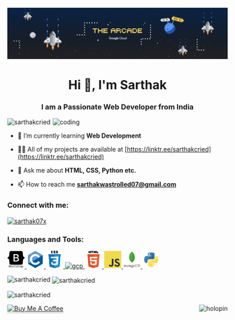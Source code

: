 ![logo](https://github.com/Sarthakcried/Sarthakcried/blob/main/Arcade.png)
<h1 align="center">Hi 👋, I'm Sarthak</h1>
<h3 align="center">I am a Passionate Web Developer from India</h3>

<img align="right" alt="coding" width="400" src="https://user-images.githubusercontent.com/55389276/140866485-8fb1c876-9a8f-4d6a-98dc-08c4981eaf70.gif">

<p align="left"> <img src="https://komarev.com/ghpvc/?username=sarthakcried&label=Profile%20views&color=0e75b6&style=flat" alt="sarthakcried" /> </p>

- 🌱 I’m currently learning **Web Development**

- 👨‍💻 All of my projects are available at [https://linktr.ee/sarthakcried](https://linktr.ee/sarthakcried)

- 💬 Ask me about **HTML, CSS, Python etc.**

- 📫 How to reach me **sarthakwastrolled07@gmail.com**

<h3 align="left">Connect with me:</h3>
<p align="left">
<a href="https://instagram.com/sarthak07x" target="blank"><img align="center" src="https://raw.githubusercontent.com/rahuldkjain/github-profile-readme-generator/master/src/images/icons/Social/instagram.svg" alt="sarthak07x" height="30" width="40" /></a>

</p>

<h3 align="left">Languages and Tools:</h3>
<p align="left"> <a href="https://getbootstrap.com" target="_blank" rel="noreferrer"> <img src="https://raw.githubusercontent.com/devicons/devicon/master/icons/bootstrap/bootstrap-plain-wordmark.svg" alt="bootstrap" width="40" height="40"/> </a> <a href="https://www.cprogramming.com/" target="_blank" rel="noreferrer"> <img src="https://raw.githubusercontent.com/devicons/devicon/master/icons/c/c-original.svg" alt="c" width="40" height="40"/> </a> <a href="https://www.w3schools.com/css/" target="_blank" rel="noreferrer"> <img src="https://raw.githubusercontent.com/devicons/devicon/master/icons/css3/css3-original-wordmark.svg" alt="css3" width="40" height="40"/> </a> <a href="https://cloud.google.com" target="_blank" rel="noreferrer"> <img src="https://www.vectorlogo.zone/logos/google_cloud/google_cloud-icon.svg" alt="gcp" width="40" height="40"/> </a> <a href="https://www.w3.org/html/" target="_blank" rel="noreferrer"> <img src="https://raw.githubusercontent.com/devicons/devicon/master/icons/html5/html5-original-wordmark.svg" alt="html5" width="40" height="40"/> </a> <a href="https://developer.mozilla.org/en-US/docs/Web/JavaScript" target="_blank" rel="noreferrer"> <img src="https://raw.githubusercontent.com/devicons/devicon/master/icons/javascript/javascript-original.svg" alt="javascript" width="40" height="40"/> </a> <a href="https://www.mongodb.com/" target="_blank" rel="noreferrer"> <img src="https://raw.githubusercontent.com/devicons/devicon/master/icons/mongodb/mongodb-original-wordmark.svg" alt="mongodb" width="40" height="40"/> </a> <a href="https://www.python.org" target="_blank" rel="noreferrer"> <img src="https://raw.githubusercontent.com/devicons/devicon/master/icons/python/python-original.svg" alt="python" width="40" height="40"/> </a> </a> </p>

<p><img align="left" src="https://github-readme-stats.vercel.app/api/top-langs?username=sarthakcried&show_icons=true&locale=en&layout=compact" alt="sarthakcried" /></p>

<p>&nbsp;<img align="center" src="https://github-readme-stats.vercel.app/api?username=sarthakcried&show_icons=true&locale=en" alt="sarthakcried" /></p>

<p><img align="center" src="https://github-readme-streak-stats.herokuapp.com/?user=sarthakcried&" alt="sarthakcried" /></p>
<a href="https://www.buymeacoffee.com/ifsarthak" target="_blank"><img src="https://www.buymeacoffee.com/assets/img/custom_images/orange_img.png" alt="Buy Me A Coffee" style="height: 41px !important;width: 174px !important;box-shadow: 0px 3px 2px 0px rgba(190, 190, 190, 0.5) !important;-webkit-box-shadow: 0px 3px 2px 0px rgba(190, 190, 190, 0.5) !important;" ></a>

<img align="right" alt="holopin" src="https://holopin.me/sarthakcried">
